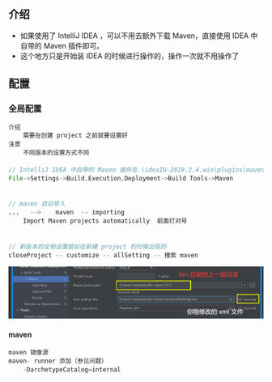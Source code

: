 

## 介绍

* 如果使用了 IntelliJ IDEA ，可以不用去额外下载 Maven，直接使用 IDEA 中自带的 Maven 插件即可。
* 这个地方只是开始装 IDEA 的时候进行操作的，操作一次就不用操作了

## 配置

### 全局配置

```java
介绍
    需要在创建 project 之前就要设置好
注意
    不同版本的设置方式不同
    
// IntelliJ IDEA 中自带的 Maven 插件在 \ideaIU-2019.2.4.win\plugins\maven\lib\maven3 
File->Settings->Build,Execution,Deployment->Build Tools->Maven

    
// maven 自动导入
...   -->    maven  -- importing 
    Import Maven projects automatically  前面打对号

  
// 新版本的全局设置貌似在新建 project 的时候出现的
closeProject -- customize -- allSetting -- 搜索 maven    
```

![image-20210309232052163](image-20210309232052163-1618489588674.png)

#### maven

```java
maven 镜像源
maven- runner 添加（参见问题）
	-DarchetypeCatalog=internal    
```

